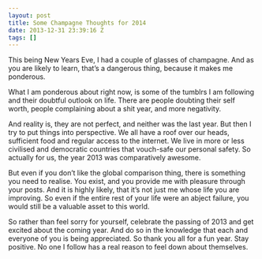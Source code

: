 ```yaml
---
layout: post
title: Some Champagne Thoughts for 2014
date: 2013-12-31 23:39:16 Z
tags: []
---
```

This being New Years Eve, I had a couple of glasses of champagne. And as you are likely to learn, that’s a dangerous thing, because it makes me ponderous.

What I am ponderous about right now, is some of the tumblrs I am following and their doubtful outlook on life. There are people doubting their self worth, people complaining about a shit year, and more negativity.

And reality is, they are not perfect, and neither was the last year. But then I try to put things into perspective. We all have a roof over our heads, sufficient food and regular access to the internet. We live in more or less civilised and democratic countries that vouch-safe our personal safety. So actually for us, the year 2013 was comparatively awesome.

But even if you don’t like the global comparison thing, there is something you need to realise. You exist, and you provide me with pleasure through your posts. And it is highly likely, that it’s not just me whose life you are improving. So even if the entire rest of your life were an abject failure, you would still be a valuable asset to this world.

So rather than feel sorry for yourself, celebrate the passing of 2013 and get excited about the coming year. And do so in the knowledge that each and everyone of you is being appreciated. So thank you all for a fun year. Stay positive. No one I follow has a real reason to feel down about themselves.

